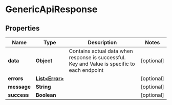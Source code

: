 
# GenericApiResponse

## Properties
| Name        | Type                              | Description                                                                                  | Notes      |
| ----------- | --------------------------------- | -------------------------------------------------------------------------------------------- | ---------- |
| **data**    | **Object**                        | Contains actual data when response is successful. Key and Value is specific to each endpoint | [optional] |
| **errors**  | [**List&lt;Error&gt;**](Error.md) |                                                                                              | [optional] |
| **message** | **String**                        |                                                                                              | [optional] |
| **success** | **Boolean**                       |                                                                                              | [optional] |
